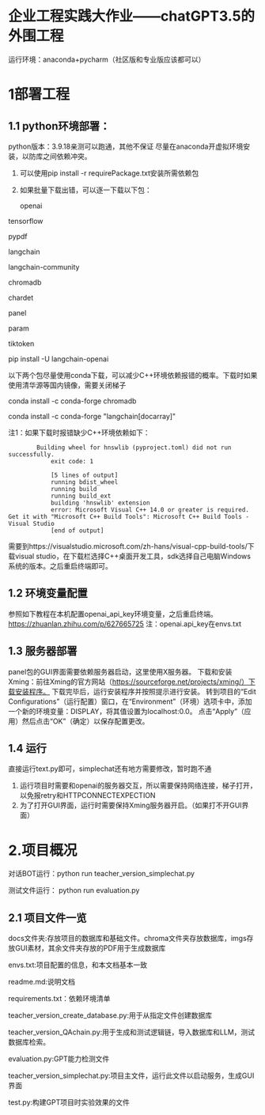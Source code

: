 # 企业工程实践大作业——chatGPT3.5的外围工程

运行环境：anaconda+pycharm（社区版和专业版应该都可以）
# 1部署工程
## 1.1 python环境部署：
python版本：3.9.18亲测可以跑通，其他不保证
尽量在anaconda开虚拟环境安装，以防库之间依赖冲突。
1. 可以使用pip install -r requirePackage.txt安装所需依赖包
2. 如果批量下载出错，可以逐一下载以下包：
   
   openai
   
  tensorflow
  
  pypdf
  
  langchain
  
  langchain-community
  
  chromadb
  
  chardet
  
  panel
  
  param
  
  tiktoken
  
  pip install -U langchain-openai
  
  以下两个包尽量使用conda下载，可以减少C++环境依赖报错的概率。下载时如果使用清华源等国内镜像，需要关闭梯子
  
  conda install -c conda-forge chromadb
  
  conda install -c conda-forge "langchain[docarray]"

注1：如果下载时报错缺少C++环境依赖如下：
```
        Building wheel for hnswlib (pyproject.toml) did not run successfully.
            exit code: 1
        
            [5 lines of output]
            running bdist_wheel
            running build
            running build_ext
            building 'hnswlib' extension
            error: Microsoft Visual C++ 14.0 or greater is required. Get it with "Microsoft C++ Build Tools": Microsoft C++ Build Tools - Visual Studio
            [end of output]
```
需要到https://visualstudio.microsoft.com/zh-hans/visual-cpp-build-tools/下载visual studio，在下载栏选择C++桌面开发工具，sdk选择自己电脑Windows系统的版本。之后重启终端即可。
## 1.2 环境变量配置
参照如下教程在本机配置openai_api_key环境变量，之后重启终端。
https://zhuanlan.zhihu.com/p/627665725
注：openai.api_key在envs.txt
## 1.3 服务器部署
panel包的GUI界面需要依赖服务器启动，这里使用X服务器。
下载和安装Xming：前往Xming的官方网站（https://sourceforge.net/projects/xming/）下载安装程序。
下载完毕后，运行安装程序并按照提示进行安装。
转到项目的“Edit Configurations”（运行配置）窗口，在“Environment”（环境）选项卡中，添加一个新的环境变量：DISPLAY，将其值设置为localhost:0.0。
点击“Apply”（应用）然后点击“OK”（确定）以保存配置更改。
## 1.4 运行
直接运行text.py即可，simplechat还有地方需要修改，暂时跑不通
1. 运行项目时需要和openai的服务器交互，所以需要保持网络连接，梯子打开，以免报retry和HTTPCONNECTEXPECTION
2. 为了打开GUI界面，运行时需要保持Xming服务器开启。（如果打不开GUI界面）

# 2.项目概况
对话BOT运行：python run teacher_version_simplechat.py

测试文件运行： python run evaluation.py

## 2.1 项目文件一览

docs文件夹:存放项目的数据库和基础文件。chroma文件夹存放数据库，imgs存放GUI素材，其余文件夹存放的PDF用于生成数据库

envs.txt:项目配置的信息，和本文档基本一致

readme.md:说明文档

requirements.txt：依赖环境清单

teacher_version_create_database.py:用于从指定文件创建数据库

teacher_version_QAchain.py:用于生成和测试逻辑链，导入数据库和LLM，测试数据库检索。

evaluation.py:GPT能力检测文件

teacher_version_simplechat.py:项目主文件，运行此文件以启动服务，生成GUI界面

test.py:构建GPT项目时实验效果的文件


